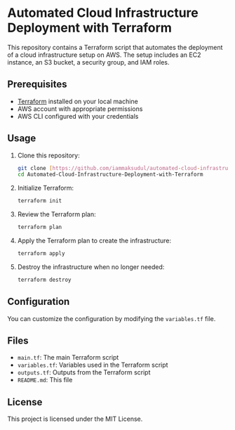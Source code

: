 # Automated Cloud Infrastructure Deployment with Terraform

This repository contains a Terraform script that automates the deployment of a cloud infrastructure setup on AWS. The setup includes an EC2 instance, an S3 bucket, a security group, and IAM roles.

## Prerequisites

- [Terraform](https://www.terraform.io/downloads.html) installed on your local machine
- AWS account with appropriate permissions
- AWS CLI configured with your credentials

## Usage

1. Clone this repository:
    ```sh
    git clone [https://github.com/iammaksudul/automated-cloud-infrastructure.git](https://github.com/iammaksudul/Automated-Cloud-Infrastructure-Deployment-with-Terraform)
    cd Automated-Cloud-Infrastructure-Deployment-with-Terraform
    ```

2. Initialize Terraform:
    ```sh
    terraform init
    ```

3. Review the Terraform plan:
    ```sh
    terraform plan
    ```

4. Apply the Terraform plan to create the infrastructure:
    ```sh
    terraform apply
    ```

5. Destroy the infrastructure when no longer needed:
    ```sh
    terraform destroy
    ```

## Configuration

You can customize the configuration by modifying the `variables.tf` file.

## Files

- `main.tf`: The main Terraform script
- `variables.tf`: Variables used in the Terraform script
- `outputs.tf`: Outputs from the Terraform script
- `README.md`: This file

## License

This project is licensed under the MIT License.
